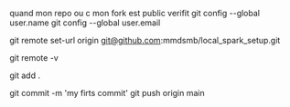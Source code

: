 quand mon repo ou c mon fork est  public 
verifit
git config --global user.name
git config --global user.email


git remote set-url origin git@github.com:mmdsmb/local_spark_setup.git


git remote -v

git add .

git commit -m 'my firts commit'
git push origin main
